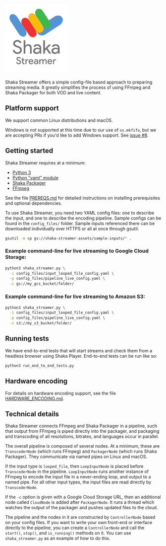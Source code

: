 # ![Shaka Streamer](shaka-streamer-logo.png)

Shaka Streamer offers a simple config-file based approach to preparing streaming
media. It greatly simplifies the process of using FFmpeg and Shaka Packager for
both VOD and live content.


## Platform support

We support common Linux distributions and macOS.

Windows is not supported at this time due to our use of `os.mkfifo`, but we are
accepting PRs if you'd like to add Windows support.
See [issue #8](https://github.com/google/shaka-streamer/issues/8).


## Getting started

Shaka Streamer requires at a minimum:
 - [Python 3](https://www.python.org/downloads/)
 - [Python "yaml" module](https://pyyaml.org/)
 - [Shaka Packager](https://github.com/google/shaka-packager)
 - [FFmpeg](https://ffmpeg.org/)

See the file [PREREQS.md](PREREQS.md) for detailed instructions on installing
prerequisites and optional dependencies.

To use Shaka Streamer, you need two YAML config files: one to describe the
input, and one to describe the encoding pipeline.  Sample configs can be found
in the `config_files/` folder.  Sample inputs referenced there can be downloaded
individually over HTTPS or all at once through gsutil:

```sh
gsutil -m cp gs://shaka-streamer-assets/sample-inputs/* .
```

### Example command-line for live streaming to Google Cloud Storage:

```sh
python3 shaka_streamer.py \
  -i config_files/input_looped_file_config.yaml \
  -p config_files/pipeline_live_config.yaml \
  -c gs://my_gcs_bucket/folder/
```


### Example command-line for live streaming to Amazon S3:

```sh
python3 shaka_streamer.py \
  -i config_files/input_looped_file_config.yaml \
  -p config_files/pipeline_live_config.yaml \
  -c s3://my_s3_bucket/folder/
```

## Running tests

We have end-to-end tests that will start streams and check them from a headless
browser using Shaka Player.  End-to-end tests can be run like so:

```sh
python3 run_end_to_end_tests.py
```

## Hardware encoding

For details on hardware encoding support, see the file
[HARDWARE_ENCODING.md](HARDWARE_ENCODING.md).


## Technical details

Shaka Streamer connects FFmpeg and Shaka Packager in a pipeline, such that
output from FFmpeg is piped directly into the packager, and packaging and
transcoding of all resolutions, bitrates, and languages occur in parallel.

The overall pipeline is composed of several nodes.  At a minimum, these are
`TranscoderNode` (which runs FFmpeg) and `PackagerNode` (which runs Shaka
Packager).  They communicate via named pipes on Linux and macOS.

If the input type is `looped_file`, then `LoopInputNode` is placed before
`TranscoderNode` in the pipeline.  `LoopInputNode` runs another instance of
FFmpeg to encode the input file in a never-ending loop, and output to a named
pipe.  For all other input types, the input files are read directly by
`TranscoderNode`.

If the `-c` option is given with a Google Cloud Storage URL, then an additional
node called `CloudNode` is added after `PackagerNode`.  It runs a thread which
watches the output of the packager and pushes updated files to the cloud.

The pipeline and the nodes in it are constructed by `ControllerNode` based on
your config files.  If you want to write your own front-end or interface
directly to the pipeline, you can create a `ControllerNode` and call the
`start()`, `stop()`, and `is_running()` methods on it.  You can use
`shaka_streamer.py` as an example of how to do this.
